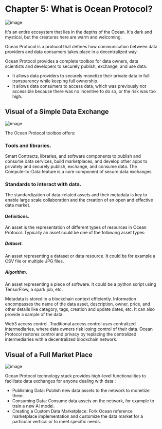 # Chapter 5: What is Ocean Protocol?

![image](https://user-images.githubusercontent.com/110959584/194738037-f3342536-503c-4ac3-92be-846722925d67.png)

It's an entire ecosystem that lies in the depths of the Ocean. It's dark and mystical, but the creatures here are warm and welcoming.

Ocean Protocol is a protocol that defines how communication between data providers and data consumers takes place in a decentralized way.

Ocean Protocol provides a complete toolbox for data owners, data scientists and developers to securely publish, exchange, and use data.
 * It allows data providers to securely monetize their private data in full transparency while keeping full ownership.
 * It allows data consumers to access  data, which was previously not accessible because there was no incentive to do so, or the risk was too high.

## Visual of a Simple Data Exchange

![image](https://user-images.githubusercontent.com/110959584/194738125-d5ec54bd-ae4e-45dc-8221-5637e93c42ef.png)

The Ocean Protocol toolbox offers:

### Tools and libraries.
Smart Contracts, libraries, and software components to publish and consume data services, build marketplaces, and develop other apps to privately and securely publish, exchange, and consume data. The Compute-to-Data feature is a core component of secure data exchanges.
 
### Standards to interact with data.
The standardization of data-related assets and their metadata is key to enable large scale collaboration and the creation of an open and effective data market.

#### Definitions.
An asset is the representation of different types of resources in Ocean Protocol. Typically an asset could be one of the following asset types:
 
##### Dataset.
An asset representing a dataset or data resource. It could be for example a CSV file or multiple JPG files.
##### Algorithm.
An asset representing a piece of software. It could be a python script using TensorFlow, a spark job, etc.

Metadata is stored in a blockchain context efficiently. Information encompasses the name of the data asset, description, owner, price, and other details like category, tags, creation and update dates, etc. It can also provide a sample of the data.

Web3 access control. Traditional access control uses centralized intermediaries, where data owners risk losing control of their data. Ocean Protocol restores control and privacy by replacing the centralized intermediaries with a decentralized blockchain network.

## Visual of a Full Market Place

![image](https://user-images.githubusercontent.com/110959584/194738284-544d3eaa-da8f-48e6-a86e-05a17cc127fa.png)

Ocean Protocol technology stack provides high-level functionalities to facilitate data exchanges for anyone dealing with data :
 * Publishing Data: Publish new data assets to the network to monetize them.
 * Consuming Data: Consume data assets on the network, for example to train a new AI model.
 * Creating a Custom Data Marketplace: Fork Ocean reference marketplace implementation and customize the data market for a particular vertical or to meet specific needs.
